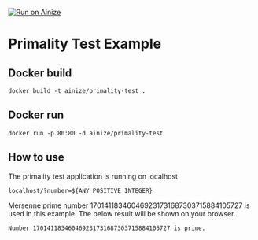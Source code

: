 [![Run on Ainize](https://ainize-run-web.herokuapp.com/static/images/run_on_ainize_button.png)](https://ainize-dev.web.app/redirect?git_repo=github.com/ainize-team/ainize-run-primality-test-example)

# Primality Test Example

## Docker build
```
docker build -t ainize/primality-test .
```
## Docker run
```
docker run -p 80:80 -d ainize/primality-test
```

## How to use
The primality test application is running on localhost
```
localhost/?number=${ANY_POSITIVE_INTEGER}
```
Mersenne prime number 170141183460469231731687303715884105727 is used in this example.
The below result will be shown on your browser.
```
Number 170141183460469231731687303715884105727 is prime.
```
